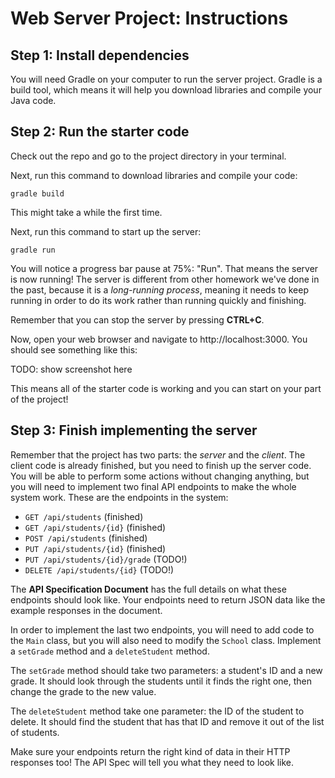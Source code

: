 # Web Server Project: Instructions

## Step 1: Install dependencies

You will need Gradle on your computer to run the server project. Gradle is a build tool, which means it will help you download libraries and compile your Java code.

## Step 2: Run the starter code

Check out the repo and go to the project directory in your terminal.

Next, run this command to download libraries and compile your code:

```text
gradle build
```

This might take a while the first time.

Next, run this command to start up the server:

```text
gradle run
```

You will notice a progress bar pause at 75%: "Run". That means the server is now running! The server is different from other homework we've done in the past, because it is a *long-running process*, meaning it needs to keep running in order to do its work rather than running quickly and finishing.

Remember that you can stop the server by pressing **CTRL+C**.

Now, open your web browser and navigate to http://localhost:3000. You should see something like this:

TODO: show screenshot here

This means all of the starter code is working and you can start on your part of the project!

## Step 3: Finish implementing the server

Remember that the project has two parts: the *server* and the *client*. The client code is already finished, but you need to finish up the server code. You will be able to perform some actions without changing anything, but you will need to implement two final API endpoints to make the whole system work. These are the endpoints in the system:

- `GET /api/students` (finished)
- `GET /api/students/{id}` (finished)
- `POST /api/students` (finished)
- `PUT /api/students/{id}` (finished)
- `PUT /api/students/{id}/grade` (TODO!)
- `DELETE /api/students/{id}` (TODO!)

The **API Specification Document** has the full details on what these endpoints should look like. Your endpoints need to return JSON data like the example responses in the document.

In order to implement the last two endpoints, you will need to add code to the `Main` class, but you will also need to modify the `School` class. Implement a `setGrade` method and a `deleteStudent` method.

The `setGrade` method should take two parameters: a student's ID and a new grade. It should look through the students until it finds the right one, then change the grade to the new value.

The `deleteStudent` method take one parameter: the ID of the student to delete. It should find the student that has that ID and remove it out of the list of students.

Make sure your endpoints return the right kind of data in their HTTP responses too! The API Spec will tell you what they need to look like.
